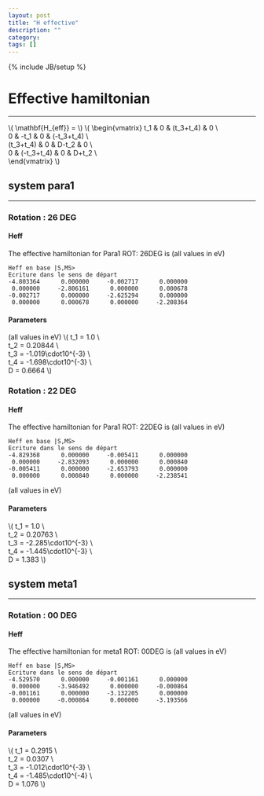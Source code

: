 ```yaml
---
layout: post
title: "H effective"
description: ""
category:
tags: []
---
```

{% include JB/setup %}

# Effective hamiltonian
------------------------

\\( \mathbf{H_{eff}} = \\)
\\( \begin{vmatrix}
t_1 & 0 & (t_3+t_4) & 0           \\\
0 & -t_1 & 0 & (-t_3+t_4)         \\\
(t_3+t_4) & 0 & D-t_2 & 0    \\\
0 & (-t_3+t_4) & 0 & D+t_2       \\\
\end{vmatrix} \\)

## system para1
----------------------

### Rotation : 26 DEG
#### Heff
The effective hamiltonian for Para1 ROT: 26DEG is
(all values in eV)

    Heff en base |S,MS>
    Ecriture dans le sens de départ
    -4.803364      0.000000     -0.002717      0.000000
     0.000000     -2.806161      0.000000      0.000678
    -0.002717      0.000000     -2.625294      0.000000
     0.000000      0.000678      0.000000     -2.208364

#### Parameters

(all values in eV)
\\(
  t_1 = 1.0                  \\\
  t_2 = 0.20844                  \\\
  t_3 = -1.019\cdot10^{-3}                   \\\
  t_4 = -1.698\cdot10^{-3}                   \\\
  D   = 0.6664
\\)

### Rotation : 22 DEG
#### Heff
The effective hamiltonian for Para1 ROT: 22DEG is
(all values in eV)

    Heff en base |S,MS>
    Ecriture dans le sens de départ
    -4.829368      0.000000     -0.005411      0.000000
     0.000000     -2.832093      0.000000      0.000840
    -0.005411      0.000000     -2.653793      0.000000
     0.000000      0.000840      0.000000     -2.238541

(all values in eV)
#### Parameters
\\(
t_1 = 1.0                  \\\
t_2 = 0.20763                  \\\
t_3 = -2.285\cdot10^{-3}                   \\\
t_4 = -1.445\cdot10^{-3}                   \\\
D   = 1.383
\\)



## system meta1
-------------------------

### Rotation : 00 DEG
#### Heff
The effective hamiltonian for meta1 ROT: 00DEG is
(all values in eV)

    Heff en base |S,MS>
    Ecriture dans le sens de départ
    -4.529570      0.000000     -0.001161      0.000000
     0.000000     -3.946492      0.000000     -0.000864
    -0.001161      0.000000     -3.132205      0.000000
     0.000000     -0.000864      0.000000     -3.193566

(all values in eV)
#### Parameters
\\(
t_1 = 0.2915                  \\\
t_2 = 0.0307                  \\\
t_3 = -1.012\cdot10^{-3}                   \\\
t_4 = -1.485\cdot10^{-4}                   \\\
D   = 1.076
\\)

